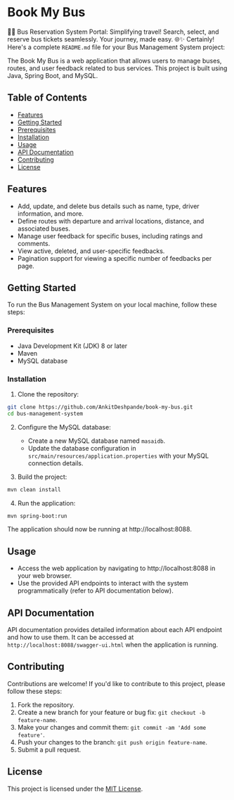 # Book My Bus
🚌🎫 Bus Reservation System Portal: Simplifying travel! Search, select, and reserve bus tickets seamlessly. Your journey, made easy. 🌐✨
Certainly! Here's a complete `README.md` file for your Bus Management System project:

The Book My Bus is a web application that allows users to manage buses, routes, and user feedback related to bus services. This project is built using Java, Spring Boot, and MySQL.

## Table of Contents

- [Features](#features)
- [Getting Started](#getting-started)
- [Prerequisites](#prerequisites)
- [Installation](#installation)
- [Usage](#usage)
- [API Documentation](#api-documentation)
- [Contributing](#contributing)
- [License](#license)

## Features

- Add, update, and delete bus details such as name, type, driver information, and more.
- Define routes with departure and arrival locations, distance, and associated buses.
- Manage user feedback for specific buses, including ratings and comments.
- View active, deleted, and user-specific feedbacks.
- Pagination support for viewing a specific number of feedbacks per page.

## Getting Started

To run the Bus Management System on your local machine, follow these steps:

### Prerequisites

- Java Development Kit (JDK) 8 or later
- Maven
- MySQL database

### Installation

1. Clone the repository:

```sh
git clone https://github.com/AnkitDeshpande/book-my-bus.git
cd bus-management-system
```

2. Configure the MySQL database:
   
   - Create a new MySQL database named `masaidb`.
   - Update the database configuration in `src/main/resources/application.properties` with your MySQL connection details.

3. Build the project:

```sh
mvn clean install
```

4. Run the application:

```sh
mvn spring-boot:run
```

The application should now be running at http://localhost:8088.

## Usage

- Access the web application by navigating to http://localhost:8088 in your web browser.
- Use the provided API endpoints to interact with the system programmatically (refer to API documentation below).

## API Documentation

API documentation provides detailed information about each API endpoint and how to use them. It can be accessed at `http://localhost:8088/swagger-ui.html` when the application is running.

## Contributing

Contributions are welcome! If you'd like to contribute to this project, please follow these steps:

1. Fork the repository.
2. Create a new branch for your feature or bug fix: `git checkout -b feature-name`.
3. Make your changes and commit them: `git commit -am 'Add some feature'`.
4. Push your changes to the branch: `git push origin feature-name`.
5. Submit a pull request.

## License

This project is licensed under the [MIT License](LICENSE).

